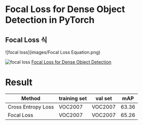 # Focal Loss for Dense Object Detection in PyTorch

## Focal Loss 식
![focal loss](images/Focal Loss Equation.png)

![focal loss](images/focal_loss.png)
[Focal Loss for Dense Object Detection](https://arxiv.org/pdf/1708.02002.pdf)

# Result
 Method             | training set | val set | mAP
---                 |---           |---      |---
 Cross Entropy Loss |VOC2007  | VOC2007 | 63.36
 Focal Loss         |VOC2007  | VOC2007 | 65.26
